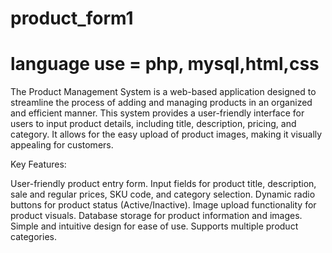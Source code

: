 # product_form1
# language use = php, mysql,html,css
The Product Management System is a web-based application designed to streamline the process of adding and managing products in an organized and efficient manner. This system provides a user-friendly interface for users to input product details, including title, description, pricing, and category. It allows for the easy upload of product images, making it visually appealing for customers.

Key Features:

User-friendly product entry form.
Input fields for product title, description, sale and regular prices, SKU code, and category selection.
Dynamic radio buttons for product status (Active/Inactive).
Image upload functionality for product visuals.
Database storage for product information and images.
Simple and intuitive design for ease of use.
Supports multiple product categories.
